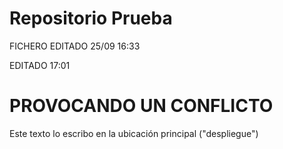 # Repositorio Prueba

FICHERO EDITADO 25/09 16:33

EDITADO 17:01

# PROVOCANDO UN CONFLICTO
Este texto lo escribo en la ubicación principal ("despliegue")  